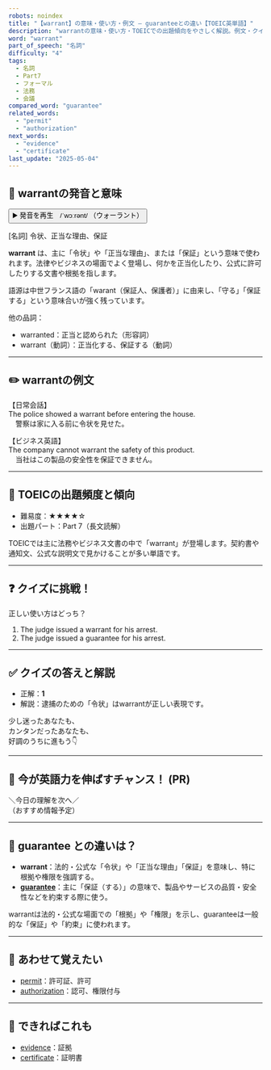 ```yaml
---
robots: noindex
title: "【warrant】の意味・使い方・例文 ― guaranteeとの違い【TOEIC英単語】"
description: "warrantの意味・使い方・TOEICでの出題傾向をやさしく解説。例文・クイズ付きでguaranteeとの違いもわかりやすく学べます。"
word: "warrant"
part_of_speech: "名詞"
difficulty: "4"
tags:
  - 名詞
  - Part7
  - フォーマル
  - 法務
  - 会議
compared_word: "guarantee"
related_words:
  - "permit"
  - "authorization"
next_words:
  - "evidence"
  - "certificate"
last_update: "2025-05-04"
---
```


## 🔰 warrantの発音と意味

<button class="play-audio" onclick="playTTS('warrant')">
  <span class="play-audio-main">
    ▶️ 発音を再生　/ˈwɔːrənt/
  </span>
  <span class="play-audio-sub">
    （ウォーラント）
  </span>
</button>

[名詞] 令状、正当な理由、保証

**warrant** は、主に「令状」や「正当な理由」、または「保証」という意味で使われます。法律やビジネスの場面でよく登場し、何かを正当化したり、公式に許可したりする文書や根拠を指します。

語源は中世フランス語の「warant（保証人、保護者）」に由来し、「守る」「保証する」という意味合いが強く残っています。

他の品詞：  
- warranted：正当と認められた（形容詞）
- warrant（動詞）：正当化する、保証する（動詞）

---

## ✏️ warrantの例文

【日常会話】  
The police showed a warrant before entering the house.  
　警察は家に入る前に令状を見せた。

【ビジネス英語】  
The company cannot warrant the safety of this product.  
　当社はこの製品の安全性を保証できません。

---

## 🎯 TOEICの出題頻度と傾向

- 難易度：★★★★☆
- 出題パート：Part 7（長文読解）

TOEICでは主に法務やビジネス文書の中で「warrant」が登場します。契約書や通知文、公式な説明文で見かけることが多い単語です。

---

## ❓ クイズに挑戦！

正しい使い方はどっち？

1. The judge issued a warrant for his arrest.  
2. The judge issued a guarantee for his arrest.

---

## ✅ クイズの答えと解説

- 正解：**1**
- 解説：逮捕のための「令状」はwarrantが正しい表現です。

少し迷ったあなたも、  
カンタンだったあなたも、  
好調のうちに進もう👇️

---

## 🚀 今が英語力を伸ばすチャンス！ (PR)

<div class="info-center">
＼今日の理解を次へ／<br>  
（おすすめ情報予定）
</div>

---

## 🤔  guarantee との違いは？

- **warrant**：法的・公式な「令状」や「正当な理由」「保証」を意味し、特に根拠や権限を強調する。
- **[guarantee](/guarantee)**：主に「保証（する）」の意味で、製品やサービスの品質・安全性などを約束する際に使う。

warrantは法的・公式な場面での「根拠」や「権限」を示し、guaranteeは一般的な「保証」や「約束」に使われます。

---

## 🧩 あわせて覚えたい

- [permit](/permit)：許可証、許可
- [authorization](/authorization)：認可、権限付与

---

## 📖 できればこれも

- [evidence](/evidence)：証拠
- [certificate](/certificate)：証明書

<!-- cvid: aid30_bid45 -->
